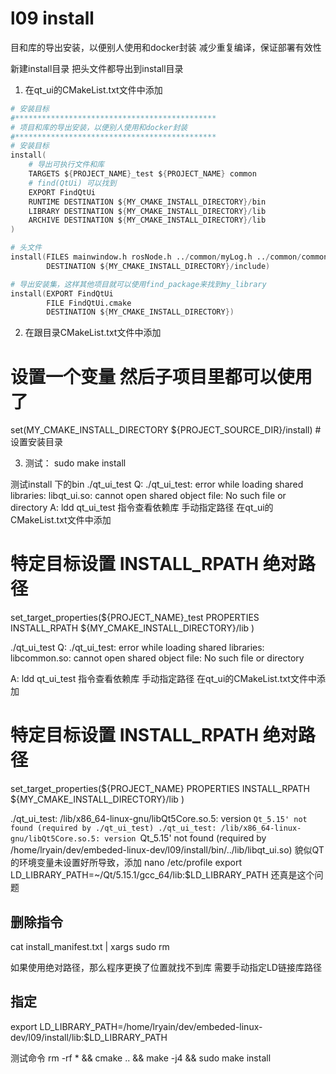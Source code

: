 # l09 install

目和库的导出安装，以便别人使用和docker封装
减少重复编译，保证部署有效性

新建install目录
把头文件都导出到install目录

1. 在qt_ui的CMakeList.txt文件中添加

```s
# 安装目标
#*********************************************
# 项目和库的导出安装，以便别人使用和docker封装
#*********************************************
# 安装目标
install(
    # 导出可执行文件和库
    TARGETS ${PROJECT_NAME}_test ${PROJECT_NAME} common
    # find(QtUi) 可以找到
    EXPORT FindQtUi
    RUNTIME DESTINATION ${MY_CMAKE_INSTALL_DIRECTORY}/bin
    LIBRARY DESTINATION ${MY_CMAKE_INSTALL_DIRECTORY}/lib
    ARCHIVE DESTINATION ${MY_CMAKE_INSTALL_DIRECTORY}/lib
)

# 头文件
install(FILES mainwindow.h rosNode.h ../common/myLog.h ../common/common.h
        DESTINATION ${MY_CMAKE_INSTALL_DIRECTORY}/include)

# 导出安装集，这样其他项目就可以使用find_package来找到my_library
install(EXPORT FindQtUi
        FILE FindQtUi.cmake 
        DESTINATION ${MY_CMAKE_INSTALL_DIRECTORY})
```

2. 在跟目录CMakeList.txt文件中添加
# 设置一个变量 然后子项目里都可以使用了
set(MY_CMAKE_INSTALL_DIRECTORY ${PROJECT_SOURCE_DIR}/install) # 设置安装目录 

3. 测试：
sudo make install

测试install 下的bin
./qt_ui_test 
Q:
./qt_ui_test: error while loading shared libraries: libqt_ui.so: cannot open shared object file: No such file or directory
A:
ldd qt_ui_test 指令查看依赖库
手动指定路径
在qt_ui的CMakeList.txt文件中添加
# 特定目标设置 INSTALL_RPATH 绝对路径
set_target_properties(${PROJECT_NAME}_test PROPERTIES
        INSTALL_RPATH ${MY_CMAKE_INSTALL_DIRECTORY}/lib
)

./qt_ui_test 
Q:
./qt_ui_test: error while loading shared libraries: libcommon.so: cannot open shared object file: No such file or directory

A:
ldd qt_ui_test 指令查看依赖库
手动指定路径
在qt_ui的CMakeList.txt文件中添加
# 特定目标设置 INSTALL_RPATH 绝对路径
set_target_properties(${PROJECT_NAME} PROPERTIES
        INSTALL_RPATH ${MY_CMAKE_INSTALL_DIRECTORY}/lib
)

./qt_ui_test: /lib/x86_64-linux-gnu/libQt5Core.so.5: version `Qt_5.15' not found (required by ./qt_ui_test)
./qt_ui_test: /lib/x86_64-linux-gnu/libQt5Core.so.5: version `Qt_5.15' not found (required by /home/lryain/dev/embeded-linux-dev/l09/install/bin/../lib/libqt_ui.so)
貌似QT的环境变量未设置好所导致，添加
nano /etc/profile
export LD_LIBRARY_PATH=~/Qt/5.15.1/gcc_64/lib:$LD_LIBRARY_PATH
还真是这个问题

## 删除指令

cat install_manifest.txt | xargs sudo rm

如果使用绝对路径，那么程序更换了位置就找不到库
需要手动指定LD链接库路径

## 指定
export LD_LIBRARY_PATH=/home/lryain/dev/embeded-linux-dev/l09/install/lib:$LD_LIBRARY_PATH

测试命令
rm -rf * && cmake .. &&  make -j4 && sudo make install
